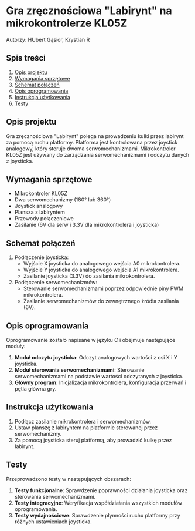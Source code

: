 # Gra zręcznościowa "Labirynt" na mikrokontrolerze KL05Z

Autorzy: HUbert Gąsior, Krystian R

## Spis treści
1. [Opis projektu](#opis-projektu)
2. [Wymagania sprzętowe](#wymagania-sprzętowe)
3. [Schemat połączeń](#schemat-połączeń)
4. [Opis oprogramowania](#opis-oprogramowania)
5. [Instrukcja użytkowania](#instrukcja-użytkowania)
6. [Testy](#testy)

## Opis projektu
Gra zręcznościowa "Labirynt" polega na prowadzeniu kulki przez labirynt za pomocą ruchu platformy. Platforma jest kontrolowana przez joystick analogowy, który steruje dwoma serwomechanizmami. Mikrokontroler KL05Z jest używany do zarządzania serwomechanizmami i odczytu danych z joysticka.

## Wymagania sprzętowe
- Mikrokontroler KL05Z
- Dwa serwomechanizmy (180° lub 360°)
- Joystick analogowy
- Plansza z labiryntem
- Przewody połączeniowe
- Zasilanie (6V dla serw i 3.3V dla mikrokontrolera i joysticka)

## Schemat połączeń
1. Podłączenie joysticka:
    - Wyjście X joysticka do analogowego wejścia A0 mikrokontrolera.
    - Wyjście Y joysticka do analogowego wejścia A1 mikrokontrolera.
    - Zasilanie joysticka (3.3V) do zasilania mikrokontrolera.
2. Podłączenie serwomechanizmów:
    - Sterowanie serwomechanizmami poprzez odpowiednie piny PWM mikrokontrolera.
    - Zasilanie serwomechanizmów do zewnętrznego źródła zasilania (6V).

## Opis oprogramowania
Oprogramowanie zostało napisane w języku C i obejmuje następujące moduły:
1. **Moduł odczytu joysticka**: Odczyt analogowych wartości z osi X i Y joysticka.
2. **Moduł sterowania serwomechanizmami**: Sterowanie serwomechanizmami na podstawie wartości odczytanych z joysticka.
3. **Główny program**: Inicjalizacja mikrokontrolera, konfiguracja przerwań i pętla główna gry.

## Instrukcja użytkowania
1. Podłącz zasilanie mikrokontrolera i serwomechanizmów.
2. Ustaw planszę z labiryntem na platformie sterowanej przez serwomechanizmy.
3. Za pomocą joysticka steruj platformą, aby prowadzić kulkę przez labirynt.

## Testy
Przeprowadzono testy w następujących obszarach:
1. **Testy funkcjonalne**: Sprawdzenie poprawności działania joysticka oraz sterowania serwomechanizmami.
2. **Testy integracyjne**: Weryfikacja współdziałania wszystkich modułów oprogramowania.
3. **Testy wydajnościowe**: Sprawdzenie płynności ruchu platformy przy różnych ustawieniach joysticka.
